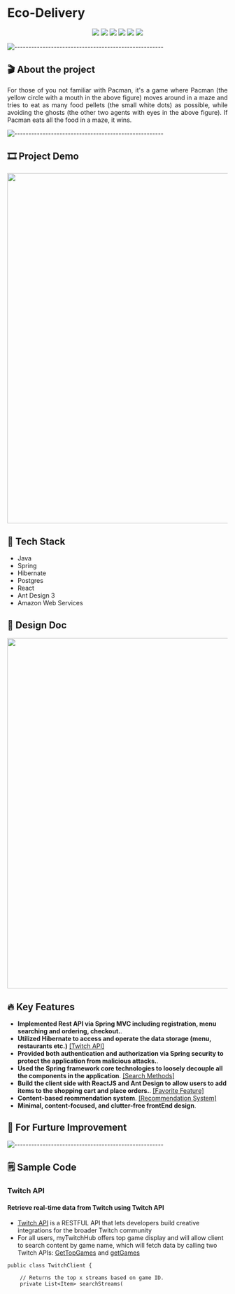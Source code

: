# Eco-Delivery

<p align="center">
<img src="https://img.shields.io/badge/Backend-%20Java | Spring %20-F6922B.svg">
<img src="https://img.shields.io/badge/Frontend-%20 React | AntDesign%20-43dcf2.svg">
<img src="https://img.shields.io/badge/Framework-Spring | Hibernate %20-ec63a8.svg">
<img src="https://img.shields.io/badge/Database-%20 Postgres %20-3de540.svg">
<img src="https://img.shields.io/badge/Deployment-%20AWS EC2%20-DDC7FC.svg">
<img src="https://img.shields.io/badge/Platform-%20Fullstack Web%20-F6F063.svg">
</p>

![-----------------------------------------------------](https://raw.githubusercontent.com/andreasbm/readme/master/assets/lines/rainbow.png)

## 🎬 About the project
<p align="justify"> 
  For those of you not familiar with Pacman, it's a game where Pacman (the yellow circle with a mouth in the above figure) moves around in a maze and tries to eat as many food pellets (the small white dots) as possible, while avoiding the ghosts (the other two agents with eyes in the above figure). If Pacman eats all the food in a maze, it wins.
</p>

![-----------------------------------------------------](https://raw.githubusercontent.com/andreasbm/readme/master/assets/lines/rainbow.png)

## :film_strip: Project Demo
<p align="center">
<img src="https://user-images.githubusercontent.com/78308927/132066901-2767be0a-0aa8-4828-b77e-bcc45bc8348e.gif" width="800">
</p>

## 🤖 Tech Stack

* Java
* Spring
* Hibernate
* Postgres
* React
* Ant Design 3
* Amazon Web Services

## 📐 Design Doc

<p align="center">
<img src="https://user-images.githubusercontent.com/78308927/130887360-e570d151-acb0-42f4-9051-3721bcbe103e.jpg" width=800>
</p>

## :fire: Key Features

- **Implemented Rest API via Spring MVC including registration, menu searching and ordering, checkout.**.
- **Utilized Hibernate to access and operate the data storage (menu, restaurants etc.)** [[Twitch API]](#twitch-api)
- **Provided both authentication and authorization via Spring security to protect the application from malicious attacks.**.
- **Used the Spring framework core technologies to loosely decouple all the components in the application**. [[Search Methods]](#search-methods)
- **Build the client side with ReactJS and Ant Design to allow users to add items to the shopping cart and place orders.**. [[Favorite Feature]](#set-and-unset-favorite-items)
- **Content-based reommendation system**. [[Recommendation System]](#content-based-recommendation)
- **Minimal, content-focused, and clutter-free frontEnd design**.

## :seedling: For Furture Improvement

![-----------------------------------------------------](https://raw.githubusercontent.com/andreasbm/readme/master/assets/lines/rainbow.png)
## :spiral_notepad: Sample Code
### Twitch API
#### Retrieve real-time data from Twitch using Twitch API

 -  [Twitch API](https://dev.twitch.tv/docs/api/) is a RESTFUL API that lets developers build creative integrations for the broader Twitch community 
 -  For all users, myTwitchHub offers top game display and will allow client to search content by game name, which will fetch data by calling two Twitch APIs: [GetTopGames](https://dev.twitch.tv/docs/api/) and [getGames](https://dev.twitch.tv/docs/api/reference#get-games)
 
```
public class TwitchClient {
   
    // Returns the top x streams based on game ID.
    private List<Item> searchStreams(

